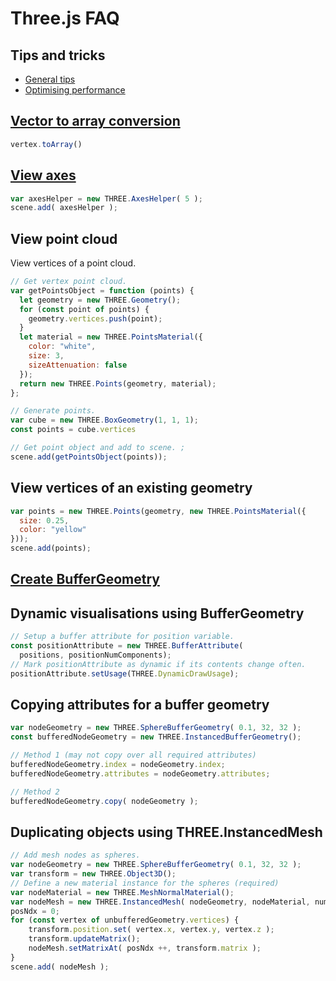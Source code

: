 # Three.js FAQ


## Tips and tricks
- [General tips](https://discoverthreejs.com/tips-and-tricks/)
- [Optimising performance](https://attackingpixels.com/tips-tricks-optimizing-three-js-performance/)

## [Vector to array conversion](https://github.com/mrdoob/three.js/blob/r114/src/math/Vector3.js#L688)
```javascript
vertex.toArray()
```

## [View axes](https://threejs.org/docs/#api/en/helpers/AxesHelper)
```javascript
var axesHelper = new THREE.AxesHelper( 5 );
scene.add( axesHelper );
```

## View point cloud
View vertices of a point cloud.
```javascript
// Get vertex point cloud.
var getPointsObject = function (points) {
  let geometry = new THREE.Geometry();
  for (const point of points) {
    geometry.vertices.push(point);
  }
  let material = new THREE.PointsMaterial({
    color: "white",
    size: 3,
    sizeAttenuation: false
  });
  return new THREE.Points(geometry, material);
};

// Generate points.
var cube = new THREE.BoxGeometry(1, 1, 1);
const points = cube.vertices

// Get point object and add to scene. ;
scene.add(getPointsObject(points));
```

## View vertices of an existing geometry
```javascript
var points = new THREE.Points(geometry, new THREE.PointsMaterial({
  size: 0.25,
  color: "yellow"
}));
scene.add(points);
```

## [Create BufferGeometry](https://threejsfundamentals.org/threejs/lessons/threejs-custom-buffergeometry.html)

## Dynamic visualisations using BufferGeometry

```javascript
// Setup a buffer attribute for position variable.
const positionAttribute = new THREE.BufferAttribute(
  positions, positionNumComponents);
// Mark positionAttribute as dynamic if its contents change often.
positionAttribute.setUsage(THREE.DynamicDrawUsage);
```

## Copying attributes for a buffer geometry
```javascript
var nodeGeometry = new THREE.SphereBufferGeometry( 0.1, 32, 32 );
const bufferedNodeGeometry = new THREE.InstancedBufferGeometry();

// Method 1 (may not copy over all required attributes)
bufferedNodeGeometry.index = nodeGeometry.index;
bufferedNodeGeometry.attributes = nodeGeometry.attributes;

// Method 2
bufferedNodeGeometry.copy( nodeGeometry );
```

## Duplicating objects using THREE.InstancedMesh
```javascript
// Add mesh nodes as spheres.
var nodeGeometry = new THREE.SphereBufferGeometry( 0.1, 32, 32 );
var transform = new THREE.Object3D();
// Define a new material instance for the spheres (required)
var nodeMaterial = new THREE.MeshNormalMaterial();
var nodeMesh = new THREE.InstancedMesh( nodeGeometry, nodeMaterial, numVertices );
posNdx = 0;
for (const vertex of unbufferedGeometry.vertices) {
    transform.position.set( vertex.x, vertex.y, vertex.z );
    transform.updateMatrix();
    nodeMesh.setMatrixAt( posNdx ++, transform.matrix );
}
scene.add( nodeMesh );
```